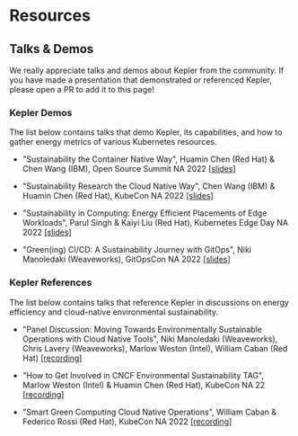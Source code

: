 # Resources

## Talks & Demos

We really appreciate talks and demos about Kepler from the community. If you have made a presentation that demonstrated or referenced Kepler, please open a PR to add it to this page!

### Kepler Demos

The list below contains talks that demo Kepler, its capabilities, and how to gather energy metrics of various Kubernetes resources.

- "Sustainability the Container Native Way", Huamin Chen (Red Hat) & Chen Wang (IBM), Open Source Summit NA 2022 [[slides]](https://github.com/sustainable-computing-io/kepler/blob/main/doc/OSS-NA22.pdf)

- "Sustainability Research the Cloud Native Way", Chen Wang (IBM) & Huamin Chen (Red Hat), KubeCon NA 2022 [[slides]](https://github.com/sustainable-computing-io/kepler-doc/blob/main/demos/KubeConNA-2022_Sustainability-Research-the-Cloud-Native-Way.pdf)

- "Sustainability in Computing: Energy Efficient Placements of Edge Workloads", Parul Singh & Kaiyi Liu (Red Hat), Kubernetes Edge Day NA 2022 [[slides]](https://github.com/sustainable-computing-io/kepler-doc/blob/main/demos/Kubernetes-Edge-Day.pdf)

- "Green(ing) CI/CD: A Sustainability Journey with GitOps", Niki Manoledaki (Weaveworks), GitOpsCon NA 2022 [[slides]](https://github.com/sustainable-computing-io/kepler-doc/blob/main/demos/GitOpsCon22-Sustainability-Journey.pdf)

### Kepler References

The list below contains talks that reference Kepler in discussions on energy efficiency and cloud-native environmental sustainability.

- "Panel Discussion: Moving Towards Environmentally Sustainable Operations with Cloud Native Tools", Niki Manoledaki (Weaveworks), Chris Lavery (Weaveworks), Marlow Weston (Intel), William Caban (Red Hat) [[recording]](https://www.youtube.com/watch?v=2_Sx9ElD3o8)

- "How to Get Involved in CNCF Environmental Sustainability TAG", Marlow Weston (Intel) & Huamin Chen (Red Hat), KubeCon NA 22 [[recording]](https://www.youtube.com/watch?v=XFZZ9YfOyI8)

- "Smart Green Computing Cloud Native Operations", William Caban & Federico Rossi (Red Hat), KubeCon NA 2022 [[recording]](https://www.youtube.com/watch?v=cuzj-gUfYXA)